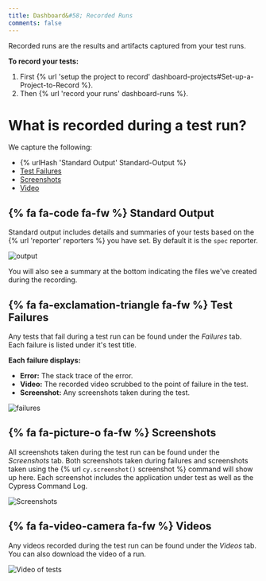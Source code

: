 ```yaml
---
title: Dashboard&#58; Recorded Runs
comments: false
---
```


Recorded runs are the results and artifacts captured from your test runs.

**To record your tests:**

1. First {% url 'setup the project to record' dashboard-projects#Set-up-a-Project-to-Record %}.
2. Then {% url 'record your runs' dashboard-runs %}.

# What is recorded during a test run?

We capture the following:

- {% urlHash 'Standard Output' Standard-Output %}
- [Test Failures](#Test-Failures)
- [Screenshots](#Screenshots)
- [Video](#Video)

## {% fa fa-code fa-fw %} Standard Output

Standard output includes details and summaries of your tests based on the {% url 'reporter' reporters %} you have set. By default it is the `spec` reporter.

![output](https://cloud.githubusercontent.com/assets/1271364/22707798/f5e5608e-ed41-11e6-8832-d66e5a68094b.png)

You will also see a summary at the bottom indicating the files we've created during the recording.

## {% fa fa-exclamation-triangle fa-fw %} Test Failures

Any tests that fail during a test run can be found under the *Failures* tab. Each failure is listed under it's test title.

**Each failure displays:**

- **Error:** The stack trace of the error.
- **Video:** The recorded video scrubbed to the point of failure in the test.
- **Screenshot:** Any screenshots taken during the test.

![failures](https://cloud.githubusercontent.com/assets/1271364/22707770/dce3664e-ed41-11e6-84de-03acdc499daa.png)

## {% fa fa-picture-o fa-fw %} Screenshots

All screenshots taken during the test run can be found under the *Screenshots* tab. Both screenshots taken during failures and screenshots taken using the {% url `cy.screenshot()` screenshot %} command will show up here. Each screenshot includes the application under test as well as the Cypress Command Log.

![Screenshots](https://cloud.githubusercontent.com/assets/1271364/22707241/28bf50de-ed40-11e6-93a1-4e09c2767605.png)

## {% fa fa-video-camera fa-fw %}  Videos

Any videos recorded during the test run can be found under the *Videos* tab. You can also download the video of a run.

![Video of tests](https://cloud.githubusercontent.com/assets/1271364/22706030/c3a442f8-ed3b-11e6-812e-a12980057e39.png)
